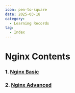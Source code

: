```yaml
---
icon: pen-to-square
date: 2025-03-18
category:
  - Learning Records
tag:
  - Index
---
```


# Nginx Contents
### 1. [Nginx Basic](1.md)
### 2. [Nginx Advanced](2.md)